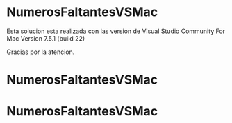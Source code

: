 # NumerosFaltantesVSMac

Esta solucion esta realizada con las version de Visual Studio Community For Mac Version 7.5.1 (build 22)

Gracias por la atencion.
# NumerosFaltantesVSMac
# NumerosFaltantesVSMac
